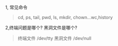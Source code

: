 1, 常见命令
> cd, ps, tail, pwd, ls, mkdir, chown...wc,history

2,终端问题是哪个? 黑洞文件是哪个?
> 终端文件 /dev/tty 黑洞文件 /dev/null